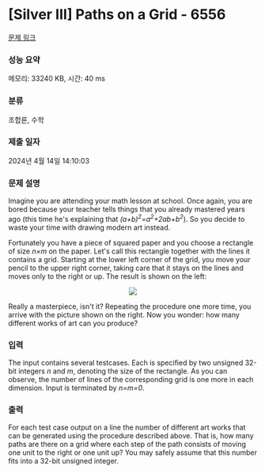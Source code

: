# [Silver III] Paths on a Grid - 6556 

[문제 링크](https://www.acmicpc.net/problem/6556) 

### 성능 요약

메모리: 33240 KB, 시간: 40 ms

### 분류

조합론, 수학

### 제출 일자

2024년 4월 14일 14:10:03

### 문제 설명

<p>Imagine you are attending your math lesson at school. Once again, you are bored because your teacher tells things that you already mastered years ago (this time he's explaining that <em>(a+b)<sup>2</sup>=a<sup>2</sup>+2ab+b<sup>2</sup></em>). So you decide to waste your time with drawing modern art instead.</p>

<p>Fortunately you have a piece of squared paper and you choose a rectangle of size <em>n×m</em> on the paper. Let's call this rectangle together with the lines it contains a grid. Starting at the lower left corner of the grid, you move your pencil to the upper right corner, taking care that it stays on the lines and moves only to the right or up. The result is shown on the left:</p>

<p style="text-align:center"><img src="https://www.acmicpc.net/upload/images2/grid.gif"></p>

<p>Really a masterpiece, isn't it? Repeating the procedure one more time, you arrive with the picture shown on the right. Now you wonder: how many different works of art can you produce?</p>

### 입력 

 <p>The input contains several testcases. Each is specified by two unsigned 32-bit integers <em>n</em> and <em>m</em>, denoting the size of the rectangle. As you can observe, the number of lines of the corresponding grid is one more in each dimension. Input is terminated by <em>n=m=0</em>.</p>

### 출력 

 <p>For each test case output on a line the number of different art works that can be generated using the procedure described above. That is, how many paths are there on a grid where each step of the path consists of moving one unit to the right or one unit up? You may safely assume that this number fits into a 32-bit unsigned integer.</p>

